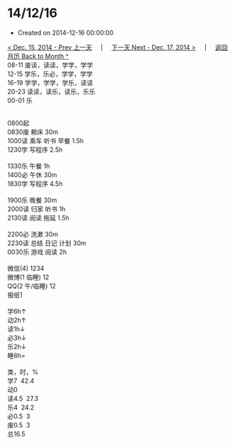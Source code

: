 # 14/12/16

- Created on 2014-12-16 00:00:00

[< Dec. 15, 2014 - Prev 上一天](_archived/lifelogs/2014/12/d15.md) &nbsp; &nbsp; | &nbsp; &nbsp; [下一天 Next - Dec. 17, 2014 >](_archived/lifelogs/2014/12/d17.md) &nbsp; &nbsp; |  &nbsp; &nbsp; [返回月历 Back to Month ^](_archived/lifelogs/2014/12/index.md)
<br/>08-11 废读，读读，学学，学学<br/>12-15 学乐，乐必，学学，学学<br/>16-19 学学，学学，学乐，读读<br/>20-23 读读，读乐，读乐，乐乐<br/>00-01 乐<div><br/></div>0800起<br/>0830废 赖床 30m<br/>1000读 乘车 听书 早餐 1.5h<br/>1230学 写程序 2.5h<div><br/></div>1330乐 午餐 1h<br/>1400必 午休 30m<br/>1830学 写程序 4.5h<div><br/></div>1900乐 晚餐 30m<br/>2000读 归家 听书 1h<br/>2130读 阅读 拖延 1.5h<div><br/></div>2200必 洗漱 30m<br/>2230读 总结 日记 计划 30m<br/>0030乐 游戏 阅读 2h<div><br/></div>微信(4) 1234<br/>微博(1 临睡) 12<br/>QQ(2 午/临睡) 12<br/>报纸1<div><br/></div>学6h↑<br/>动2h↑<br/>读1h↓<br/>必3h↓<br/>乐2h↓<br/>睡8h=<div><br/></div>类，时，%<br/>学7  42.4<br/>动0<br/>读4.5  27.3<br/>乐4  24.2<br/>必0.5  3<br/>废0.5  3<br/>总16.5</div>
